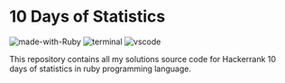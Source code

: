 # 10 Days of Statistics
![made-with-Ruby](https://img.shields.io/badge/Made%20with-Ruby-0078D4.svg)
![terminal](https://img.shields.io/badge/Windows%20Terminal-4D4D4D?logo=Windows%20terminal&logoColor=white)
![vscode](https://img.shields.io/badge/Visual_Studio_Code-0078D4?&logo=visual%20studio%20code&logoColor=white)

This repository contains all my solutions source code for Hackerrank 10 days of statistics in ruby programming language.
